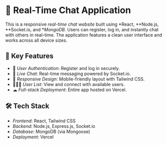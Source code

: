 # 💬 Real-Time Chat Application

This is a responsive *real-time chat website* built using *React, **Node.js, **Socket.io, and **MongoDB*. Users can register, log in, and instantly chat with others in real-time. The application features a clean user interface and works across all device sizes.


## 🌟 Key Features

- 🔐 *User Authentication*: Register and log in securely.
- 💬 *Live Chat*: Real-time messaging powered by Socket.io.
- 📱 *Responsive Design*: Mobile-friendly layout with Tailwind CSS.
- 🧑‍🤝‍🧑 *User List*: View and connect with available users.
- ☁ *Full-stack Deployment*: Entire app hosted on Vercel.


## 🛠 Tech Stack

- *Frontend*: React, Tailwind CSS
- *Backend*: Node.js, Express.js, Socket.io
- *Database*: MongoDB (via Mongoose)
- *Deployment*: Vercel
